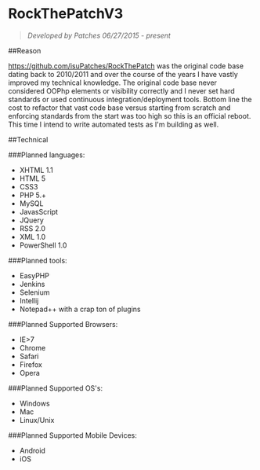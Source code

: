 # RockThePatchV3

> *Developed by Patches 06/27/2015 - present*

##Reason 

https://github.com/isuPatches/RockThePatch was the original code base dating back to 2010/2011 and over the course of 
the years I have vastly improved my technical knowledge.  The original code base never considered OOPhp elements or visibility
correctly and I never set hard standards or used continuous integration/deployment tools.  Bottom line the cost to refactor 
that vast code base versus starting from scratch and enforcing standards from the start was too high so this is an official 
reboot.  This time I intend to write automated tests as I'm building as well.

##Technical

###Planned languages:

- XHTML 1.1
- HTML 5
- CSS3
- PHP 5.+
- MySQL
- JavasScript
- JQuery
- RSS 2.0
- XML 1.0
- PowerShell 1.0

###Planned tools:

- EasyPHP
- Jenkins
- Selenium
- Intellij
- Notepad++ with a crap ton of plugins

###Planned Supported Browsers:

 - IE>7
 - Chrome
 - Safari
 - Firefox
 - Opera

###Planned Supported OS's:

- Windows
- Mac
- Linux/Unix

###Planned Supported Mobile Devices:

- Android
- iOS
